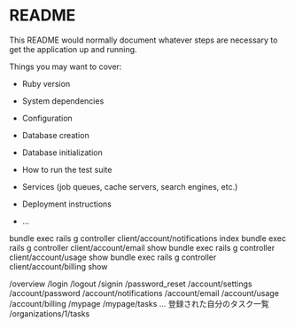 # README

This README would normally document whatever steps are necessary to get the
application up and running.

Things you may want to cover:

* Ruby version

* System dependencies

* Configuration

* Database creation

* Database initialization

* How to run the test suite

* Services (job queues, cache servers, search engines, etc.)

* Deployment instructions

* ...

bundle exec rails g controller client/account/notifications index
bundle exec rails g controller client/account/email show
bundle exec rails g controller client/account/usage show
bundle exec rails g controller client/account/billing show

/overview
/login
/logout
/signin
/password_reset
/account/settings
/account/password
/account/notifications
/account/email
/account/usage
/account/billing
/mypage
/mypage/tasks ... 登録された自分のタスク一覧
/organizations/1/tasks
